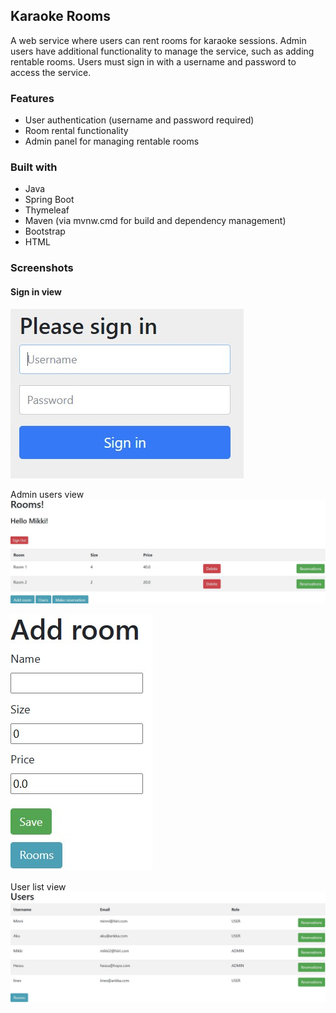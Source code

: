 ## Karaoke Rooms
A web service where users can rent rooms for karaoke sessions. Admin users have additional functionality to manage the service, such as adding rentable rooms. Users must sign in with a username and password to access the service.

### Features
- User authentication (username and password required)
- Room rental functionality
- Admin panel for managing rentable rooms

### Built with
- Java
- Spring Boot
- Thymeleaf
- Maven (via mvnw.cmd for build and dependency management)
- Bootstrap
- HTML

### Screenshots

#### Sign in view
![Sign in view](karaokeRooms/screenshots/signin.jpg)

Admin users view
![Admin users view](karaokeRooms/screenshots/adminview.jpg)

![Add room view](karaokeRooms/screenshots/addroom.jpg)

User list view
![User list view](karaokeRooms/screenshots/users.jpg)
